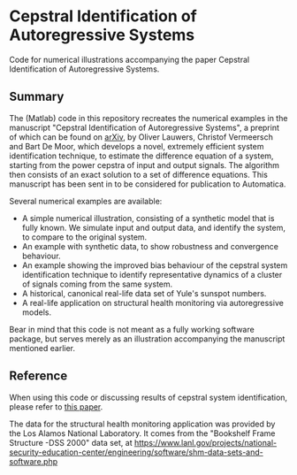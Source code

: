 # Cepstral Identification of Autoregressive Systems
Code for numerical illustrations accompanying the paper Cepstral Identification of Autoregressive Systems.
## Summary
The (Matlab) code in this repository recreates the numerical examples in the manuscript "Cepstral Identification of Autoregressive Systems", a preprint of which can be found on [arXiv](placeholder), by Oliver Lauwers, Christof Vermeersch and Bart De Moor, which develops a novel, extremely efficient system identification technique, to estimate the difference equation of a system, starting from the power cepstra of input and output signals. The algorithm then consists of an exact solution to a set of difference equations.
This manuscript has been sent in to be considered for publication to Automatica.

Several numerical examples are available:
 - A simple numerical illustration, consisting of a synthetic model that is fully known. We simulate input and output data, and identify the system, to compare to the original system.
 - An example with synthetic data, to show robustness and convergence behaviour. 
 - An example showing the improved bias behaviour of the cepstral system identification technique to identify representative dynamics of a cluster of signals coming from the same system.
 - A historical, canonical real-life data set of Yule's sunspot numbers.
 - A real-life application on structural health monitoring via autoregressive models.

Bear in mind that this code is not meant as a fully working software package, but serves merely as an illustration accompanying the manuscript mentioned earlier.

## Reference
When using this code or discussing results of cepstral system identification, please refer to [this paper](placeholder).

The data for the structural health monitoring application was provided by the Los Alamos National Laboratory.
It comes from the "Bookshelf Frame Structure -DSS 2000" data set, at https://www.lanl.gov/projects/national-security-education-center/engineering/software/shm-data-sets-and-software.php

